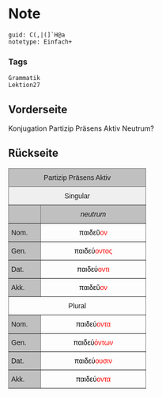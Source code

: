 # Note
```
guid: C(,|(]`H@a
notetype: Einfach+
```

### Tags
```
Grammatik
Lektion27
```

## Vorderseite
Konjugation Partizip Präsens Aktiv Neutrum?

## Rückseite
<style type="text/css">
.tg  {border-collapse:collapse;border-spacing:0;}
.tg td{border-color:black;border-style:solid;border-width:1px;font-family:Arial, sans-serif;font-size:14px;
  overflow:hidden;padding:10px 5px;word-break:normal;}
.tg th{border-color:black;border-style:solid;border-width:1px;font-family:Arial, sans-serif;font-size:14px;
  font-weight:normal;overflow:hidden;padding:10px 5px;word-break:normal;}
.tg .tg-yj5y{background-color:#efefef;border-color:inherit;text-align:center;vertical-align:top}
.tg .tg-34fe{background-color:#c0c0c0;border-color:inherit;text-align:center;vertical-align:top}
.tg .tg-ztzv{background-color:#c0c0c0;border-color:inherit;font-style:italic;text-align:center;vertical-align:bottom}
.tg .tg-c3ow{border-color:inherit;text-align:center;vertical-align:top}
.tg .tg-jbs2{border-color:inherit;color:#000000;text-align:center;vertical-align:bottom}
.tg .tg-llyw{background-color:#c0c0c0;border-color:inherit;text-align:left;vertical-align:top}
</style>
<table class="tg" style="undefined;table-layout: fixed; width: 279px">
<colgroup>
<col style="width: 65px">
<col style="width: 214px">
</colgroup>
<thead>
<tr>
<th class="tg-34fe" colspan="2">Partizip Präsens Aktiv</th>
</tr>
</thead>
<tbody>
<tr>
<td class="tg-yj5y" colspan="2">Singular</td>
</tr>
<tr>
<td class="tg-llyw"></td>
<td class="tg-ztzv">neutrum</td>
</tr>
<tr>
<td class="tg-llyw">Nom.</td>
<td class="tg-jbs2">παιδεῦ<span style="color:#FE0000">ον</span></td>
</tr>
<tr>
<td class="tg-llyw">Gen.</td>
<td class="tg-jbs2">παιδεύ<span style="color:#FE0000">οντος</span></td>
</tr>
<tr>
<td class="tg-llyw">Dat.</td>
<td class="tg-jbs2">παιδεύ<span style="color:#FE0000">οντι</span></td>
</tr>
<tr>
<td class="tg-llyw">Akk.</td>
<td class="tg-jbs2">παιδεῦ<span style="color:#FE0000">ον</span></td>
</tr>
<tr>
<td class="tg-c3ow" colspan="2">Plural</td>
</tr>
<tr>
<td class="tg-llyw">Nom.</td>
<td class="tg-jbs2">παιδεύ<span style="color:#FE0000">οντα</span></td>
</tr>
<tr>
<td class="tg-llyw">Gen.</td>
<td class="tg-jbs2">παιδεύ<span style="color:#FE0000">όντων</span></td>
</tr>
<tr>
<td class="tg-llyw">Dat.</td>
<td class="tg-jbs2">παιδεύ<span style="color:#FE0000">ουσιν</span></td>
</tr>
<tr>
<td class="tg-llyw">Akk.</td>
<td class="tg-jbs2">παιδεύ<span style="color:#FE0000">οντα</span></td>
</tr>
</tbody>
</table>
